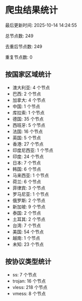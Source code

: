 # 爬虫结果统计

最后更新时间: 2025-10-14 14:24:55

总节点数: 249

去重后节点数: 249

重复节点数: 0

## 按国家区域统计

- 澳大利亚: 4 个节点
- 巴西: 2 个节点
- 加拿大: 4 个节点
- 中国: 1 个节点
- 库拉索: 1 个节点
- 德国: 35 个节点
- 西班牙: 5 个节点
- 法国: 16 个节点
- 英国: 5 个节点
- 香港: 27 个节点
- 印度尼西亚: 1 个节点
- 印度: 24 个节点
- 日本: 7 个节点
- 韩国: 6 个节点
- 马来西亚: 1 个节点
- 荷兰: 6 个节点
- 菲律宾: 3 个节点
- 罗马尼亚: 1 个节点
- 俄罗斯: 2 个节点
- 新加坡: 9 个节点
- 泰国: 2 个节点
- 土耳其: 2 个节点
- 台湾: 7 个节点
- 美国: 54 个节点
- 越南: 1 个节点
- 未知: 23 个节点

## 按协议类型统计

- ss: 7 个节点
- trojan: 16 个节点
- vless: 218 个节点
- vmess: 8 个节点
